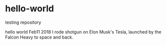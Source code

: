 # hello-world
testing repository

hello world
Feb11 2018 I rode shotgun on Elon Musk's Tesla, launched by the Falcon Heavy to space and back.
